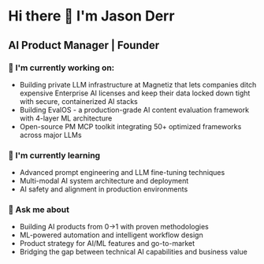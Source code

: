 # Hi there 👋 I'm Jason Derr

## AI Product Manager | Founder

### 🔧 I'm currently working on:

* Building private LLM infrastructure at Magnetiz that lets companies ditch expensive Enterprise AI licenses and keep their data locked down tight with secure, containerized AI stacks
* Building EvalOS - a production-grade AI content evaluation framework with 4-layer ML architecture
* Open-source PM MCP toolkit integrating 50+ optimized frameworks across major LLMs

### 🌱 I'm currently learning

* Advanced prompt engineering and LLM fine-tuning techniques
* Multi-modal AI system architecture and deployment
* AI safety and alignment in production environments

### 💬 Ask me about

* Building AI products from 0→1 with proven methodologies
* ML-powered automation and intelligent workflow design
* Product strategy for AI/ML features and go-to-market
* Bridging the gap between technical AI capabilities and business value


<!--
**derrtaderr/derrtaderr** is a ✨ _special_ ✨ repository because its `README.md` (this file) appears on your GitHub profile.

Here are some ideas to get you started:

- 🔭 I’m currently working on ...
- 🌱 I’m currently learning ...
- 👯 I’m looking to collaborate on ...
- 🤔 I’m looking for help with ...
- 💬 Ask me about ...
- 📫 How to reach me: ...
- 😄 Pronouns: ...
- ⚡ Fun fact: ...
-->

